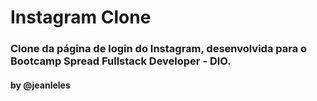 # Instagram Clone

### Clone da página de login do Instagram, desenvolvida para o Bootcamp Spread Fullstack Developer - DIO.

#### by @jeanleles
